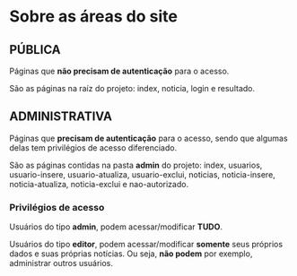# Sobre as áreas do site

## PÚBLICA

Páginas que **não precisam de autenticação** para o acesso.

São as páginas na raíz do projeto: index, noticia, login e resultado.


## ADMINISTRATIVA

Páginas que **precisam de autenticação** para o acesso, sendo que algumas delas tem privilégios de acesso diferenciado.

São as páginas contidas na pasta **admin** do projeto: index, usuarios, usuario-insere, usuario-atualiza, usuario-exclui, noticias, noticia-insere, noticia-atualiza, noticia-exclui e nao-autorizado.

### Privilégios de acesso

Usuários do tipo **admin**, podem acessar/modificar **TUDO**.

Usuários do tipo **editor**, podem acessar/modificar **somente** seus próprios dados e suas próprias notícias. Ou seja, **não podem** por exemplo, administrar outros usuários.
